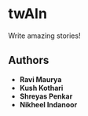 # twAIn

Write amazing stories!

## Authors

- **Ravi Maurya**
- **Kush Kothari**
- **Shreyas Penkar**
- **Nikheel Indanoor**
